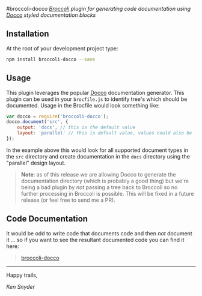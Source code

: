 #broccoli-docco
*[Broccoli](https://github.com/joliss/broccoli) plugin for generating code documentation using [Docco](https://github.com/joliss/broccoli) styled documentation blocks*

## Installation ##

At the root of your development project type:

````bash
npm install broccoli-docco --save
````

## Usage
This plugin leverages the popular [Docco](http://jashkenas.github.io/docco/) documentation generator. This plugin can be used in your `brocfile.js` to identify tree's which should be documented. 
Usage in the Brocfile would look something like:

````js
var docco = require('broccoli-docco');
docco.document('src', {
	output: 'docs', // this is the default value
	layout: 'parallel' // this is default value, values could also be 'linear' or 'classic'
});
````

In the example above this would look for all supported document types in the `src` directory and create documentation in the `docs` directory using the "parallel" design layout. 

> **Note**: as of this release we are allowing Docco to generate the documentation directory (which is probably a good thing) but we're being a bad plugin by *not* passing a tree back to Broccoli so 
> no further processing in Broccoli is possible. This will be fixed in a future release (or feel free to send me a PR).

## Code Documentation
It would be odd to write code that documents code and then *not* document it ... so if you want to see the resultant documented code you can find it here:

> [broccoli-docco](http://htmlpreview.github.io/?https://github.com/ksnyde/broccoli-docco/blob/master/docs/index.html)

----
Happy trails,

*Ken Snyder*